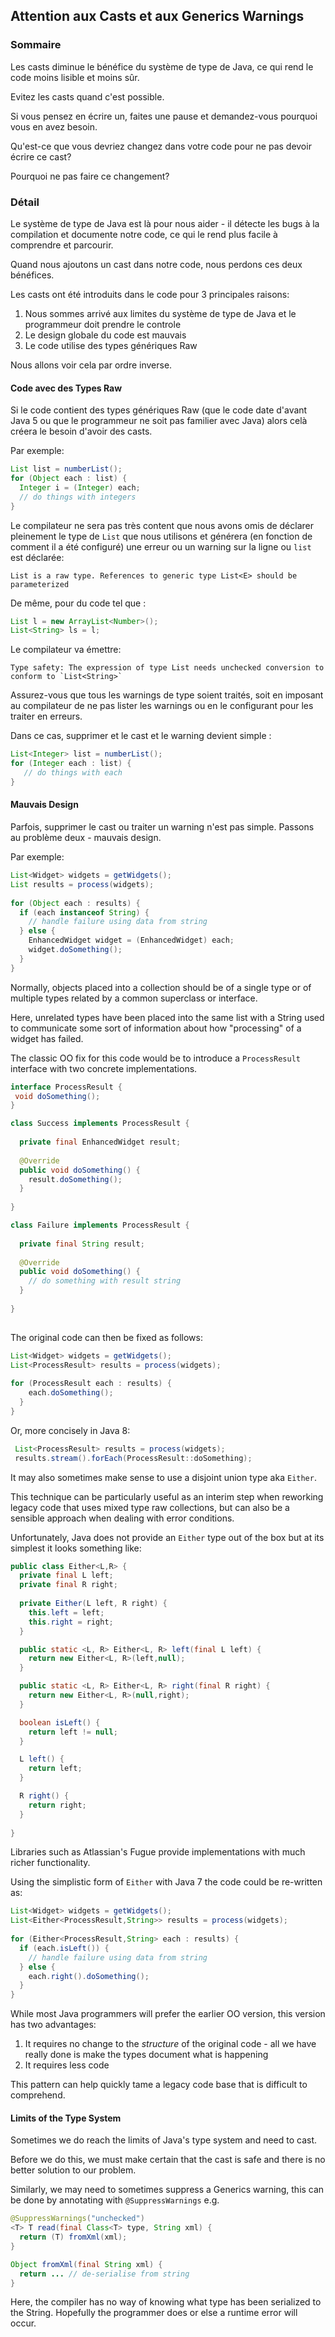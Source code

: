 ## Attention aux Casts et aux Generics Warnings

### Sommaire

Les casts diminue le bénéfice du système de type de Java, ce qui rend le code moins lisible et moins sûr.

Evitez les casts quand c'est possible.

Si vous pensez en écrire un, faites une pause et demandez-vous pourquoi vous en avez besoin.

Qu'est-ce que vous devriez changez dans votre code pour ne pas devoir écrire ce cast?

Pourquoi ne pas faire ce changement?

### Détail

Le système de type de Java est là pour nous aider - il détecte les bugs à la compilation et documente notre code, ce qui le rend plus facile à comprendre et parcourir.

Quand nous ajoutons un cast dans notre code, nous perdons ces deux bénéfices.

Les casts ont été introduits dans le code pour 3 principales raisons:

1. Nous sommes arrivé aux limites du système de type de Java et le programmeur doit prendre le controle
2. Le design globale du code est mauvais
3. Le code utilise des types génériques Raw

Nous allons voir cela par ordre inverse.


#### Code avec des Types Raw

Si le code contient des types génériques Raw (que le code date d'avant Java 5 ou que le programmeur ne soit pas familier avec Java) alors celà créera le besoin d'avoir des casts.

Par exemple:

```java
List list = numberList();
for (Object each : list) {
  Integer i = (Integer) each;
  // do things with integers
}
```

Le compilateur ne sera pas très content que nous avons omis de déclarer pleinement le type de `List` que nous utilisons et générera (en fonction de comment il a été configuré) une erreur ou un warning sur la ligne ou `list` est déclarée:

```
List is a raw type. References to generic type List<E> should be parameterized
```

De même, pour du code tel que :

```java
List l = new ArrayList<Number>();
List<String> ls = l;
```

Le compilateur va émettre: 

```
Type safety: The expression of type List needs unchecked conversion to conform to `List<String>`
```

Assurez-vous que tous les warnings de type soient traités, soit en imposant au compilateur de ne pas lister les warnings ou en le configurant pour les traiter en erreurs.

Dans ce cas, supprimer et le cast et le warning devient simple :

```java
List<Integer> list = numberList();
for (Integer each : list) {
   // do things with each
}
```

#### Mauvais Design

Parfois, supprimer le cast ou traiter un warning n'est pas simple. Passons au problème deux - mauvais design. 

Par exemple:

```java
List<Widget> widgets = getWidgets();
List results = process(widgets);
    
for (Object each : results) {
  if (each instanceof String) {
    // handle failure using data from string
  } else {
    EnhancedWidget widget = (EnhancedWidget) each;
    widget.doSomething();
  }
}
```

Normally, objects placed into a collection should be of a single type or of multiple types related by a common superclass or interface.   

Here, unrelated types have been placed into the same list with a String used to communicate some sort of information about how "processing" of a widget has failed.

The classic OO fix for this code would be to introduce a `ProcessResult` interface with two concrete implementations.

```java
interface ProcessResult {
 void doSomething(); 
}

class Success implements ProcessResult {
  
  private final EnhancedWidget result;
  
  @Override
  public void doSomething() {
    result.doSomething();
  }
  
}

class Failure implements ProcessResult {
  
  private final String result;
  
  @Override
  public void doSomething() {
    // do something with result string
  }
  
}
  
```

The original code can then be fixed as follows:

```java
List<Widget> widgets = getWidgets();
List<ProcessResult> results = process(widgets);
    
for (ProcessResult each : results) {
    each.doSomething();
  }
}
```

Or, more concisely in Java 8:

```java
 List<ProcessResult> results = process(widgets);
 results.stream().forEach(ProcessResult::doSomething); 
```

It may also sometimes make sense to use a disjoint union type aka `Either`.

This technique can be particularly useful as an interim step when reworking legacy code that uses mixed type raw collections, but can also be a sensible approach when dealing with error conditions.

Unfortunately, Java does not provide an `Either` type out of the box but at its simplest it looks something like:

```java
public class Either<L,R> {
  private final L left;
  private final R right;
  
  private Either(L left, R right) {
    this.left = left;
    this.right = right;
  }

  public static <L, R> Either<L, R> left(final L left) {
    return new Either<L, R>(left,null);
  }

  public static <L, R> Either<L, R> right(final R right) {
    return new Either<L, R>(null,right);
  }

  boolean isLeft() {
    return left != null;
  }

  L left() {
    return left;
  }

  R right() {
    return right;
  }
  
}
```

Libraries such as Atlassian's Fugue provide implementations with much richer functionality.

Using the simplistic form of `Either` with Java 7 the code could be re-written as:

```java
List<Widget> widgets = getWidgets();
List<Either<ProcessResult,String>> results = process(widgets);
    
for (Either<ProcessResult,String> each : results) {
  if (each.isLeft()) {
    // handle failure using data from string
  } else {  
    each.right().doSomething();
  }
}
```

While most Java programmers will prefer the earlier OO version, this version has two advantages:

1. It requires no change to the *structure* of the original code - all we have really done is make the types document what is happening
2. It requires less code

This pattern can help quickly tame a legacy code base that is difficult to comprehend.

#### Limits of the Type System

Sometimes we do reach the limits of Java's type system and need to cast. 

Before we do this, we must make certain that the cast is safe and there is no better solution to our problem. 

Similarly, we may need to sometimes suppress a Generics warning, this can be done by annotating with `@SuppressWarnings` e.g. 

```java
@SuppressWarnings("unchecked")
<T> T read(final Class<T> type, String xml) {
  return (T) fromXml(xml);
}

Object fromXml(final String xml) {
  return ... // de-serialise from string
}

```

Here, the compiler has no way of knowing what type has been serialized to the String. Hopefully the programmer does or else a runtime error will occur.

